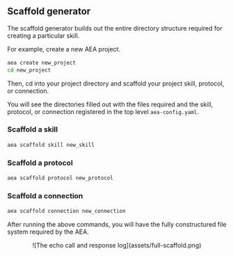 ## Scaffold generator

The scaffold generator builds out the entire directory structure required for creating a particular skill.

For example, create a new AEA project.

``` bash
aea create new_project
cd new_project
```

Then, cd into your project directory and scaffold your project skill, protocol, or connection.

You will see the directories filled out with the files required and the skill, protocol, or connection registered in the top level `aea-config.yaml`.


### Scaffold a skill

``` bash
aea scaffold skill new_skill
```


### Scaffold a protocol

``` bash
aea scaffold protocol new_protocol
```


### Scaffold a connection

``` bash
aea scaffold connection new_connection
```

After running the above commands, you will have the fully constructured file system required by the AEA.

<center>![The echo call and response log](assets/full-scaffold.png)</center>
